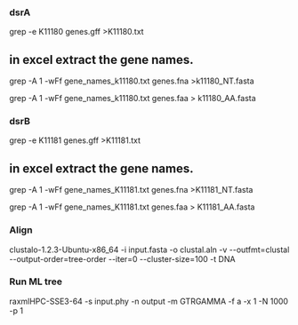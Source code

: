 

 
### dsrA

grep -e K11180 genes.gff >K11180.txt

## in excel extract the gene names. 

grep -A 1 -wFf gene_names_k11180.txt genes.fna >k11180_NT.fasta

grep  -A 1 -wFf gene_names_k11180.txt genes.faa > k11180_AA.fasta

### dsrB

grep -e K11181 genes.gff >K11181.txt

## in excel extract the gene names. 

grep -A 1 -wFf gene_names_K11181.txt genes.fna >K11181_NT.fasta

grep  -A 1 -wFf  gene_names_K11181.txt genes.faa > K11181_AA.fasta


### Align
clustalo-1.2.3-Ubuntu-x86_64 -i input.fasta -o clustal.aln -v --outfmt=clustal --output-order=tree-order --iter=0 --cluster-size=100 -t DNA


### Run ML tree
raxmlHPC-SSE3-64 -s input.phy -n output -m GTRGAMMA -f a -x 1 -N 1000 -p 1
